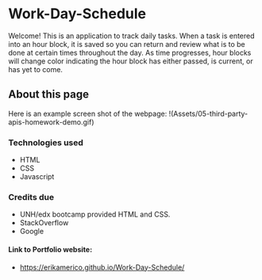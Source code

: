 # Work-Day-Schedule

Welcome! This is an application to track daily tasks. When a task is entered into an hour block, it is saved so you can return and review what is to be done at certain times throughout the day. As time progresses, hour blocks will change color indicating the hour block has either passed, is current, or has yet to come.

## About this page
Here is an example screen shot of the webpage:
!(Assets/05-third-party-apis-homework-demo.gif)



### Technologies used
- HTML
- CSS
- Javascript

### Credits due
- UNH/edx bootcamp provided HTML and CSS.
- StackOverflow
- Google

#### Link to Portfolio website:
- https://erikamerico.github.io/Work-Day-Schedule/
